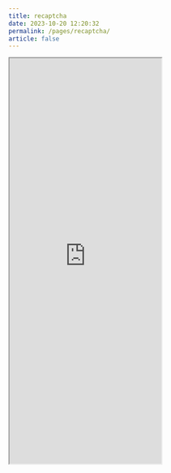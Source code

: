```yaml
---
title: recaptcha
date: 2023-10-20 12:20:32
permalink: /pages/recaptcha/
article: false
---
```


<iframe src="https://nopecha.com/demo/recaptcha" height="800px"></iframe>

